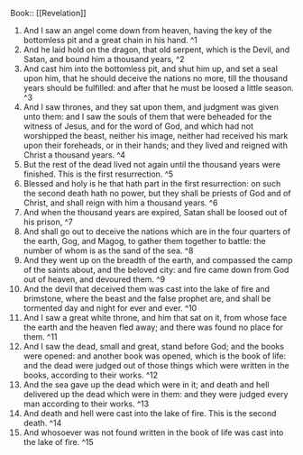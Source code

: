  Book:: [[Revelation]]
 1. And I saw an angel come down from heaven, having the key of the bottomless pit and a great chain in his hand. ^1
 2. And he laid hold on the dragon, that old serpent, which is the Devil, and Satan, and bound him a thousand years, ^2
 3. And cast him into the bottomless pit, and shut him up, and set a seal upon him, that he should deceive the nations no more, till the thousand years should be fulfilled: and after that he must be loosed a little season. ^3
 4. And I saw thrones, and they sat upon them, and judgment was given unto them: and I saw the souls of them that were beheaded for the witness of Jesus, and for the word of God, and which had not worshipped the beast, neither his image, neither had received his mark upon their foreheads, or in their hands; and they lived and reigned with Christ a thousand years. ^4
 5. But the rest of the dead lived not again until the thousand years were finished. This is the first resurrection. ^5
 6. Blessed and holy is he that hath part in the first resurrection: on such the second death hath no power, but they shall be priests of God and of Christ, and shall reign with him a thousand years. ^6
 7. And when the thousand years are expired, Satan shall be loosed out of his prison, ^7
 8. And shall go out to deceive the nations which are in the four quarters of the earth, Gog, and Magog, to gather them together to battle: the number of whom is as the sand of the sea. ^8
 9. And they went up on the breadth of the earth, and compassed the camp of the saints about, and the beloved city: and fire came down from God out of heaven, and devoured them. ^9
 10. And the devil that deceived them was cast into the lake of fire and brimstone, where the beast and the false prophet are, and shall be tormented day and night for ever and ever. ^10
 11. And I saw a great white throne, and him that sat on it, from whose face the earth and the heaven fled away; and there was found no place for them. ^11
 12. And I saw the dead, small and great, stand before God; and the books were opened: and another book was opened, which is the book of life: and the dead were judged out of those things which were written in the books, according to their works. ^12
 13. And the sea gave up the dead which were in it; and death and hell delivered up the dead which were in them: and they were judged every man according to their works. ^13
 14. And death and hell were cast into the lake of fire. This is the second death. ^14
 15. And whosoever was not found written in the book of life was cast into the lake of fire. ^15
